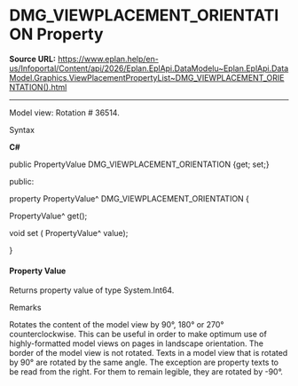 # DMG_VIEWPLACEMENT_ORIENTATION Property

**Source URL:** https://www.eplan.help/en-us/Infoportal/Content/api/2026/Eplan.EplApi.DataModelu~Eplan.EplApi.DataModel.Graphics.ViewPlacementPropertyList~DMG_VIEWPLACEMENT_ORIENTATION().html

---

Model view: Rotation # 36514.

Syntax

**C#**



public PropertyValue DMG_VIEWPLACEMENT_ORIENTATION {get; set;}

public:

property PropertyValue^ DMG_VIEWPLACEMENT_ORIENTATION {

   PropertyValue^ get();

   void set (    PropertyValue^ value);

}


#### Property Value

Returns property value of type System.Int64.

Remarks

Rotates the content of the model view by 90°, 180° or 270° counterclockwise. This can be useful in order to make optimum use of highly-formatted model views on pages in landscape orientation. The border of the model view is not rotated. Texts in a model view that is rotated by 90° are rotated by the same angle. The exception are property texts to be read from the right. For them to remain legible, they are rotated by -90°.
